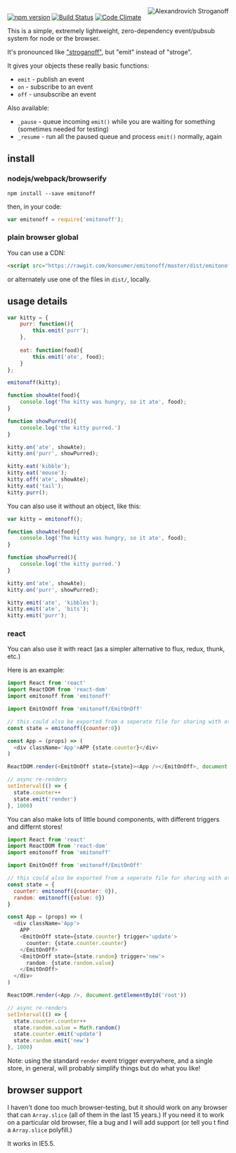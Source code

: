 <img alt="Alexandrovich Stroganoff" title="totally random picture of Alexandrovich Stroganoff, age 15" src="https://raw.githubusercontent.com/konsumer/emitonoff/master/dist/stroganoff.png" align="right" valign="middle" />

[![npm version](https://badge.fury.io/js/emitonoff.svg)](http://badge.fury.io/js/emitonoff)
[![Build Status](https://travis-ci.org/konsumer/emitonoff.svg?branch=master)](https://travis-ci.org/konsumer/emitonoff)
[![Code Climate](https://codeclimate.com/github/konsumer/emitonoff/badges/gpa.svg)](https://codeclimate.com/github/konsumer/emitonoff)

This is a simple, extremely lightweight, zero-dependency event/pubsub system for node or the browser.

It's pronounced like ["stroganoff"](http://dictionary.cambridge.org/us/pronunciation/british/stroganoff), but "emit" instead of "stroge".

It gives your objects these really basic functions:

- `emit` - publish an event
- `on` - subscribe to an event
- `off` - unsubscribe an event

Also available:

- `_pause` - queue incoming `emit()` while you are waiting for something (sometimes needed for testing)
- `_resume` - run all the paused queue and process `emit()` normally, again

## install

### nodejs/webpack/browserify

```
npm install --save emitonoff
```

then, in your code:

```javascript
var emitonoff = require('emitonoff');
```

### plain browser global

You can use a CDN:

```html
<script src="https://rawgit.com/konsumer/emitonoff/master/dist/emitonoff.min.js"></script>
```

or alternately use one of the files in `dist/`, locally.

## usage details

```javascript
var kitty = {
    purr: function(){
        this.emit('purr');
    },
    
    eat: function(food){
        this.emit('ate', food);
    } 
};

emitonoff(kitty);

function showAte(food){
    console.log('The kitty was hungry, so it ate', food);
}

function showPurred(){
    console.log('the kitty purred.')
}

kitty.on('ate', showAte);
kitty.on('purr', showPurred);

kitty.eat('kibble');
kitty.eat('mouse');
kitty.off('ate', showAte);
kitty.eat('tail');
kitty.purr();
```

You can also use it without an object, like this:

```javascript
var kitty = emitonoff();

function showAte(food){
    console.log('The kitty was hungry, so it ate', food);
}

function showPurred(){
    console.log('the kitty purred.')
}

kitty.on('ate', showAte);
kitty.on('purr', showPurred);

kitty.emit('ate', 'kibbles');
kitty.emit('ate', 'bits');
kitty.emit('purr');
```

### react

You can also use it with react (as a simpler alternative to flux, redux, thunk, etc.)

Here is an example:

```js
import React from 'react'
import ReactDOM from 'react-dom'
import emitonoff from 'emitonoff'

import EmitOnOff from 'emitonoff/EmitOnOff'

// this could also be exported from a seperate file for sharing with other code
const state = emitonoff({counter:0})

const App = (props) => (
  <div className='App'>APP {state.counter}</div>
)

ReactDOM.render(<EmitOnOff state={state}><App /></EmitOnOff>, document.getElementById('root'))

// async re-renders
setInterval(() => {
  state.counter++
  state.emit('render')
}, 1000)
```

You can also make lots of little bound components, with different triggers and differnt stores!

```js
import React from 'react'
import ReactDOM from 'react-dom'
import emitonoff from 'emitonoff'

import EmitOnOff from 'emitonoff/EmitOnOff'

// this could also be exported from a seperate file for sharing with other code
const state = {
  counter: emitonoff({counter: 0}),
  random: emitonoff({value: 0})
}

const App = (props) => (
  <div className='App'>
    APP
    <EmitOnOff state={state.counter} trigger='update'>
      counter: {state.counter.counter}
    </EmitOnOff>
    <EmitOnOff state={state.random} trigger='new'>
      random: {state.random.value}
    </EmitOnOff>
  </div>
)

ReactDOM.render(<App />, document.getElementById('root'))

// async re-renders
setInterval(() => {
  state.counter.counter++
  state.random.value = Math.random()
  state.counter.emit('update')
  state.random.emit('new')
}, 1000)
```

Note: using the standard `render` event trigger everywhere, and a single store, in general, will probably simplify things but do what you like!

## browser support

I haven't done too much browser-testing, but it should work on any browser that can `Array.slice` (all of them in the last 15 years.) If you need it to work on a particular old browser, file a bug and I will add support (or tell you t find a `Array.slice` polyfill.)

It works in IE5.5.
